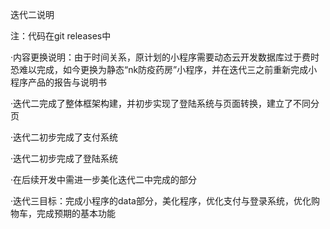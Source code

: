迭代二说明

注：代码在git releases中

·内容更换说明：由于时间关系，原计划的小程序需要动态云开发数据库过于费时恐难以完成，如今更换为静态“nk防疫药房”小程序，并在迭代三之前重新完成小程序产品的报告与说明书

·迭代二完成了整体框架构建，并初步实现了登陆系统与页面转换，建立了不同分页

·迭代二初步完成了支付系统

·迭代二初步完成了登陆系统

·在后续开发中需进一步美化迭代二中完成的部分

·迭代三目标：完成小程序的data部分，美化程序，优化支付与登录系统，优化购物车，完成预期的基本功能
